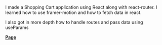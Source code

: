 I made a Shopping Cart application using React along with react-router. I learned how to use framer-motion and how to fetch data in react. 

I also got in more depth how to handle routes and pass data using useParams

[**Page**](https://totishoppingcart.netlify.app/)
